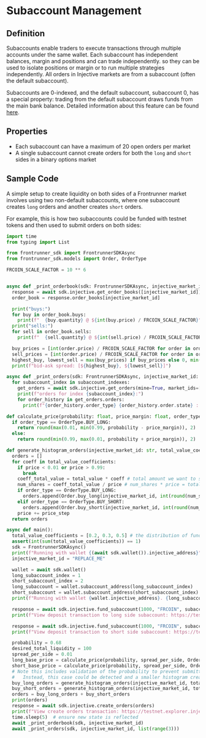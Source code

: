 # Subaccount Management

## Definition
Subaccounts enable traders to execute transactions through multiple accounts under the same wallet. 
Each subaccount has independent balances, margin and positions and can trade independently.
so they can be used to isolate positions or margin or to run multiple strategies independently.
All orders in Injective markets are from a subaccount (often the default subaccount).

Subaccounts are 0-indexed, and the default subaccount, subaccount 0, has a special 
property: trading from the default subaccount draws funds from the main bank balance. 
Detailed information about this feature can be found [here](https://injective.notion.site/The-new-trading-logic-to-be-introduced-in-v1-10-8b422f7bec6c4cac96459d558e917b6d).

## Properties
* Each subaccount can have a maximum of 20 open orders per market
* A single subaccount cannot create orders for both the `long` and `short` sides in a binary options market

## Sample Code
A simple setup to create liquidity on both sides of a Frontrunner market involves using two non-default 
subaccounts, where one subaccount creates `long` orders and another creates `short` orders.

For example, this is how two subaccounts could be funded with testnet tokens and then used to submit orders
on both sides:

```python
import time
from typing import List

from frontrunner_sdk import FrontrunnerSDKAsync
from frontrunner_sdk.models import Order, OrderType

FRCOIN_SCALE_FACTOR = 10 ** 6


async def _print_orderbook(sdk: FrontrunnerSDKAsync, injective_market_id: str):
  response = await sdk.injective.get_order_books([injective_market_id])
  order_book = response.order_books[injective_market_id]

  print("buys:")
  for buy in order_book.buys:
    print(f"  {buy.quantity} @ ${int(buy.price) / FRCOIN_SCALE_FACTOR}")
  print("sells:")
  for sell in order_book.sells:
    print(f"  {sell.quantity} @ ${int(sell.price) / FRCOIN_SCALE_FACTOR}")

  buy_prices = [int(order.price) / FRCOIN_SCALE_FACTOR for order in order_book.buys]
  sell_prices = [int(order.price) / FRCOIN_SCALE_FACTOR for order in order_book.sells]
  highest_buy, lowest_sell = max(buy_prices) if buy_prices else 0, min(sell_prices) if sell_prices else 0
  print(f"bid-ask spread: [${highest_buy}, ${lowest_sell}]")

async def _print_orders(sdk: FrontrunnerSDKAsync, injective_market_id: str, subaccount_indexes: List[int]):
  for subaccount_index in subaccount_indexes:
    get_orders = await sdk.injective.get_orders(mine=True, market_ids=[injective_market_id], subaccount_index=subaccount_index)
    print(f"orders for index {subaccount_index}:")
    for order_history in get_orders.orders:
      print(f"{order_history.order_type} {order_history.order.state} : filled {order_history.order.filled_quantity} / {order_history.order.quantity} @ ${int(float(order_history.order.price)) / FRCOIN_SCALE_FACTOR}")

def calculate_price(probability: float, price_margin: float, order_type: OrderType):
  if order_type == OrderType.BUY_LONG:
    return round(max(0.01, min(0.99, probability - price_margin)), 2)
  else:
    return round(min(0.99, max(0.01, probability + price_margin)), 2)

def generate_histogram_orders(injective_market_id: str, total_value_coefficients: List[float], order_type: OrderType, price: float, price_step: float, total_value: float, subaccount_index: int):
  orders = []
  for coeff in total_value_coefficients:
    if price < 0.01 or price > 0.99:
      break
    coeff_total_value = total_value * coeff # total amount we want to spend on shares at this price
    num_shares = coeff_total_value / price # num_shares * price = total_value spent
    if order_type == OrderType.BUY_LONG:
      orders.append(Order.buy_long(injective_market_id, int(round(num_shares, 0)), round(price, 2), subaccount_index=subaccount_index))
    elif order_type == OrderType.BUY_SHORT:
      orders.append(Order.buy_short(injective_market_id, int(round(num_shares, 0)), round(price, 2), subaccount_index=subaccount_index))
    price += price_step
  return orders

async def main():
  total_value_coefficients = [0.2, 0.3, 0.5] # the distribution of funds for each price step; sum should always equal 1
  assert(int(sum(total_value_coefficients)) == 1)
  sdk = FrontrunnerSDKAsync()
  print(f"Running with wallet {(await sdk.wallet()).injective_address}")
  injective_market_id = "REPLACE_ME"

  wallet = await sdk.wallet()
  long_subaccount_index = 1
  short_subaccount_index = 2
  long_subaccount = wallet.subaccount_address(long_subaccount_index)
  short_subaccount = wallet.subaccount_address(short_subaccount_index)
  print(f"Running with wallet {wallet.injective_address}. {long_subaccount=}, {short_subaccount=}")

  response = await sdk.injective.fund_subaccount(1000, "FRCOIN", subaccount_index=long_subaccount_index)
  print(f"View deposit transaction to long side subaccount: https://testnet.explorer.injective.network/transaction/{response.transaction}")

  response = await sdk.injective.fund_subaccount(1000, "FRCOIN", subaccount_index=short_subaccount_index)
  print(f"View deposit transaction to short side subaccount: https://testnet.explorer.injective.network/transaction/{response.transaction}")

  probability = 0.68
  desired_total_liquidity = 100
  spread_per_side = 0.01
  long_base_price = calculate_price(probability, spread_per_side, OrderType.BUY_LONG)
  short_base_price = calculate_price(probability, spread_per_side, OrderType.BUY_SHORT)
  # Note this includes validation of the probability to prevent submitting orders at invalid prices.
  #   Instead, this case could be detected and a smaller histogram created.
  buy_long_orders = generate_histogram_orders(injective_market_id, total_value_coefficients, OrderType.BUY_LONG, long_base_price, -1 * spread_per_side, desired_total_liquidity / 2, long_subaccount_index) if probability >= 0.02 else []
  buy_short_orders = generate_histogram_orders(injective_market_id, total_value_coefficients, OrderType.BUY_SHORT, short_base_price, spread_per_side, desired_total_liquidity / 2, short_subaccount_index)  if probability <= 0.98 else []
  orders = buy_long_orders + buy_short_orders
  print(orders)
  response = await sdk.injective.create_orders(orders)
  print(f"View create orders transaction: https://testnet.explorer.injective.network/transaction/{response.transaction}")
  time.sleep(5)  # ensure new state is reflected
  await _print_orderbook(sdk, injective_market_id)
  await _print_orders(sdk, injective_market_id, list(range(3)))
```
